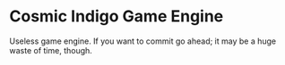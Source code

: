 # Cosmic Indigo Game Engine
Useless game engine. If you want to commit go ahead; it may be a huge waste of time, though.
